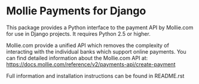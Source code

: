 Mollie Payments for Django
==========================

This package provides a Python interface to the payment API by Mollie.com
for use in Django projects. It requires Python 2.5 or higher.

Mollie.com provide a unified API which removes the complexity of
interacting with the individual banks which support online payments. You
can find detailed information about the Mollie.com API at:
https://docs.mollie.com/reference/v2/payments-api/create-payment

Full information and installation instructions can be found in
README.rst

